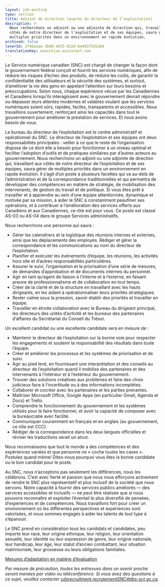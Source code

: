 ```yaml
---
layout: job-posting
type: section
title: Adjoint de direction (auprès du directeur de l’exploitation)
description: >-
  Nous recherchons un adjoint ou une adjointe de direction qui, travaillant aux
  côtés de notre directeur de l’exploitation et de ses équipes, saura gérer de
  multiples priorités dans un environnement en rapide évolution.
archived: false
leverId: 2f462eae-3b9d-4925-8224-be493f5552b9
translationKey: executive-assistant-coo
---
```

Le Service numérique canadien (SNC) est chargé de changer la façon dont le gouvernement fédéral conçoit et fournit les services numériques, afin de réduire les risques d’échec des produits, de réduire les coûts, de garantir la confidentialité des utilisateurs et la sécurité des systèmes, et surtout, d’améliorer la vie des gens en appelant l’attention sur leurs besoins et préoccupations. Selon nous, chaque expérience vécue par les Canadiennes et Canadiens lorsqu’ils interagissent avec le gouvernement devrait répondre ou dépasser leurs attentes modernes et valables voulant que les services numériques soient sûrs, rapides, faciles, transparents et accessibles. Nous travaillons ouvertement, renforçant ainsi les capacités dans tout le gouvernement pour améliorer la prestation de services. Et nous avons besoin de vous.

Le bureau du directeur de l’exploitation est le centre administratif et opérationnel du SNC. Le directeur de l’exploitation et ses équipes ont deux responsabilités principales : veiller à ce que le reste de l’organisation dispose de ce dont elle a besoin pour fonctionner à un niveau optimal et faciliter l’adoption d’outils et de pratiques similaires par d’autres acteurs au gouvernement. Nous recherchons un adjoint ou une adjointe de direction qui, travaillant aux côtés de notre directeur de l’exploitation et de ses équipes, saura gérer de multiples priorités dans un environnement en rapide évolution. Il s’agit d’un poste à plusieurs facettes qui va au-delà de l’administration et de la correspondance traditionnelles et qui permettra de développer des compétences en matière de stratégie, de mobilisation des intervenants, de gestion du travail et de politique. Si vous êtes prêt à travailler et à apprendre au sein d’une équipe attentionnée, dynamique et motivée par sa mission, à aider le SNC à constamment peaufiner ses opérations, et à contribuer à l’amélioration des services offerts aux Canadiens et aux Canadiennes, ce rôle est pour vous. Ce poste est classé AS-03 ou AS-04 dans le groupe Services administratifs.

Nous recherchons une personne qui saura :

* Gérer les calendriers et la logistique des réunions internes et externes, ainsi que les déplacements des employés.
Rédiger et gérer la correspondance et les communications au nom du directeur de l’exploitation.
* Planifier et exécuter les événements d’équipe, les réunions, les activités hors site et d’autres responsabilités particulières.
* Assurer le suivi, l’organisation et la priorisation d’une série de mesures, de demandes d’approbation et de documents internes du personnel.
* Agir en tant qu’agent de liaison à l’interne et à l’externe, en faisant preuve de professionnalisme et de collaboration en tout temps.
* Créer de la clarté et de la structure en travaillant avec les hauts dirigeants, en les aidant à opérationnaliser leurs priorités stratégiques.
* Rester calme sous la pression, savoir établir des priorités et travailler en équipe.
* Travailler en étroite collaboration avec le Bureau du dirigeant principal, les directeurs des unités d’activité et les bureaux des partenaires d’affaires du Secrétariat du Conseil du Trésor.

Un excellent candidat ou une excellente candidate sera en mesure de :

* Maintenir le directeur de l’exploitation sur la bonne voie pour respecter les engagements et soutenir la responsabilité des résultats dans toute l’équipe.
* Créer et améliorer les processus et les systèmes de priorisation et de suivi.
* Agir au pied levé, en fournissant une interprétation et des conseils au directeur de l’exploitation quand il mobilise des partenaires et des intervenants à l’intérieur et à l’extérieur du gouvernement.
* Trouver des solutions créatives aux problèmes et faire des choix judicieux face à l’incertitude ou à des informations incomplètes.
* Collaborer et cocréer avec les partenaires et les parties prenantes.
* Maîtriser Microsoft Office, Google Apps (en particulier Gmail, Agenda et Docs) et Trello.
* Comprendre le fonctionnement du gouvernement et les systèmes utilisés pour le faire fonctionner, et avoir la capacité de composer avec la bureaucratie avec facilité.
* Communiquer couramment en français et en anglais (au gouvernement, ce rôle est CCC).
* Rédiger de la correspondance dans les deux langues officielles et réviser les traductions serait un atout.

Nous reconnaissons que tout le monde a des compétences et des expériences variées et que personne ne « coche toutes les cases ». Postulez quand même! Dites-nous pourquoi vous êtes la bonne candidate ou le bon candidat pour le poste.

Au SNC, nous n’acceptons pas seulement les différences, nous les célébrons. C’est avec fierté et passion que nous nous efforçons activement de rendre le SNC plus représentatif et plus inclusif de la société que nous servons. Notre capacité à fournir des services publics améliorés — des services accessibles et inclusifs — ne peut être réalisée que si nous pouvons reconnaître et exploiter l’éventail le plus diversifié de pensées, d’expériences et de compétences. Nous travaillons fort pour créer un environnement où les différentes perspectives et expériences sont valorisées, et nous sommes engagés à aider les talents de tout type à s’épanouir.

Le SNC prend en considération tous les candidats et candidates, peu importe leur race, leur origine ethnique, leur religion, leur orientation sexuelle, leur identité ou leur expression de genre, leur origine nationale, leur handicap, leur âge, leur statut d’ancien combattant, leur situation matrimoniale, leur grossesse ou leurs obligations familiales.

[Mesures d’adaptation en matière d’évaluation](https://www.canada.ca/fr/commission-fonction-publique/services/mesures-d-adaptation-matiere-evaluation.html)

*Par mesure de précaution, toutes les entrevues dans un avenir proche seront menées par vidéo ou téléconférence. Si vous avez des questions à ce sujet, veuillez contacter [cdsrecruitment.recrutementSNC@tbs-sct.gc.ca](mailto:cdsrecruitment.recrutementSNC@tbs-sct.gc.ca).*
